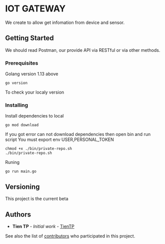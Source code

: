 # IOT GATEWAY
We create to allow get infomation from device and sensor.
## Getting Started

We should read Postman, our provide API via RESTful or via other methods.

### Prerequisites

Golang version 1.13 above

```
go version
```
To check your localy version
### Installing
Install dependencies to local
```
go mod download
```
If you got error can not download dependencies then open bin and run script
You must export env USER,PERSONAL_TOKEN 
```
chmod +x ./bin/private-repo.sh
./bin/private-repo.sh
```

Runing
```
go run main.go
```

## Versioning

This project is the current beta

## Authors

* **Tien TP** - *Initial work* - [TienTP](https://github.com/tientp-floware)

See also the list of [contributors](https://github.com/tientp-floware/mgodb-stream/pulse) who participated in this project.
